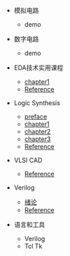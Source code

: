 * 模拟电路
  * demo

* 数字电路
  * demo

* EDA技术实用课程
  * [chapter1](./docs/EDA/chapter1.md)
  * [Reference](./docs/EDA/reference.md)

* Logic Synthesis
  * [preface](./docs/Logic_Synthesis/preface.md)
  * [chapter1](./docs/Logic_Synthesis/chapter1.md)
  * [chapter2](./docs/Logic_Synthesis/chapter2.md)
  * [chapter3](./docs/Logic_Synthesis/chapter3.md)
  * [Reference](./docs/Logic_Synthesis/reference.md)

* VLSI CAD
  * [Reference](./docs/VLSI_CAD/reference.md)

* Verilog
  * [绪论](./docs/Verilog/introduction.md)
  * [Reference](./docs/Verilog/reference.md)

* 语言和工具
  * Verilog
  * Tcl Tk